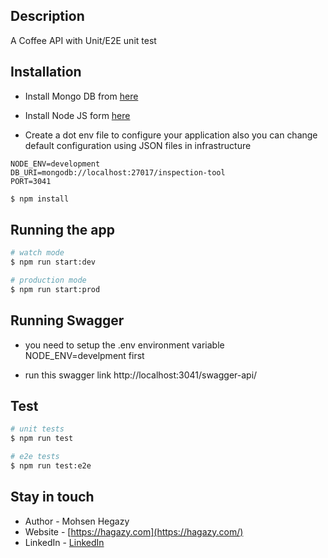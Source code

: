 ## Description

A Coffee API with Unit/E2E unit test

## Installation

- Install Mongo DB from [here](https://www.mongodb.com/try/download/community)

- Install Node JS form [here](https://nodejs.org/en/)

- Create a dot env file to configure your application also you can change default configuration using JSON files in infrastructure

```
NODE_ENV=development
DB_URI=mongodb://localhost:27017/inspection-tool
PORT=3041
```

```bash
$ npm install
```

## Running the app

```bash
# watch mode
$ npm run start:dev

# production mode
$ npm run start:prod
```

## Running Swagger

- you need to setup the .env environment variable NODE_ENV=develpment first

- run this swagger link http://localhost:3041/swagger-api/

## Test

```bash
# unit tests
$ npm run test

# e2e tests
$ npm run test:e2e
```

## Stay in touch

- Author - Mohsen Hegazy
- Website - [https://hagazy.com](https://hagazy.com/)
- LinkedIn - [LinkedIn](https://www.linkedin.com/in/mohsen-hegazy-79a05a67/)
